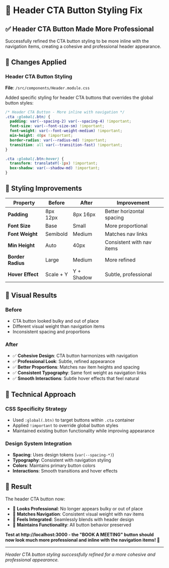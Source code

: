 # 🔧 Header CTA Button Styling Fix

## ✅ **Header CTA Button Made More Professional**

Successfully refined the CTA button styling to be more inline with the navigation items, creating a cohesive and professional header appearance.

## 🔧 **Changes Applied**

### **Header CTA Button Styling**
**File**: `/src/components/Header.module.css`

Added specific styling for header CTA buttons that overrides the global button styles:

```css
/* Header CTA Button - More inline with navigation */
.cta :global(.btn) {
  padding: var(--spacing-2) var(--spacing-4) !important;
  font-size: var(--font-size-sm) !important;
  font-weight: var(--font-weight-medium) !important;
  min-height: 40px !important;
  border-radius: var(--radius-md) !important;
  transition: all var(--transition-fast) !important;
}

.cta :global(.btn:hover) {
  transform: translateY(-1px) !important;
  box-shadow: var(--shadow-md) !important;
}
```

## 📏 **Styling Improvements**

| Property | Before | After | Improvement |
|----------|--------|-------|-------------|
| **Padding** | 8px 12px | 8px 16px | Better horizontal spacing |
| **Font Size** | Base | Small | More proportional |
| **Font Weight** | Semibold | Medium | Matches nav links |
| **Min Height** | Auto | 40px | Consistent with nav items |
| **Border Radius** | Large | Medium | More refined |
| **Hover Effect** | Scale + Y | Y + Shadow | Subtle, professional |

## 🎯 **Visual Results**

### **Before**
- CTA button looked bulky and out of place
- Different visual weight than navigation items
- Inconsistent spacing and proportions

### **After**
- ✅ **Cohesive Design**: CTA button harmonizes with navigation
- ✅ **Professional Look**: Subtle, refined appearance
- ✅ **Better Proportions**: Matches nav item heights and spacing
- ✅ **Consistent Typography**: Same font weight as navigation links
- ✅ **Smooth Interactions**: Subtle hover effects that feel natural

## 🔄 **Technical Approach**

### **CSS Specificity Strategy**
- Used `:global(.btn)` to target buttons within `.cta` container
- Applied `!important` to override global button styles
- Maintained existing button functionality while improving appearance

### **Design System Integration**
- **Spacing**: Uses design tokens (`var(--spacing-*)`)
- **Typography**: Consistent with navigation styling
- **Colors**: Maintains primary button colors
- **Interactions**: Smooth transitions and hover effects

## 🚀 **Result**

The header CTA button now:
- 🎯 **Looks Professional**: No longer appears bulky or out of place
- 🎯 **Matches Navigation**: Consistent visual weight with nav items
- 🎯 **Feels Integrated**: Seamlessly blends with header design
- 🎯 **Maintains Functionality**: All button behavior preserved

**Test at http://localhost:3000 - the "BOOK A MEETING" button should now look much more professional and inline with the navigation items! 🎉**

---

*Header CTA button styling successfully refined for a more cohesive and professional appearance.*
